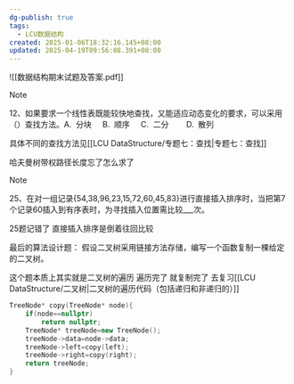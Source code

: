 ```yaml
---
dg-publish: true
tags:
  - LCU数据结构
created: 2025-01-06T18:32:16.145+08:00
updated: 2025-04-19T09:56:08.391+08:00
---
```


![[数据结构期末试题及答案.pdf]]

> [!NOTE]
> 12、如果要求一个线性表既能较快地查找，又能适应动态变化的要求，可以采用（）查找方法。A.  分块     B.  顺序     C.  二分        D.  散列

具体不同的查找方法见[[LCU DataStructure/专题七：查找\|专题七：查找]]

哈夫曼树带权路径长度忘了怎么求了

> [!NOTE]
> 25、在对一组记录{54,38,96,23,15,72,60,45,83}进行直接插入排序时，当把第7个记录60插入到有序表时，为寻找插入位置需比较___次。

25题记错了  直接插入排序是倒着往回比较

最后的算法设计题：
假设二叉树采用链接方法存储，编写一个函数复制一棵给定的二叉树。

这个题本质上其实就是二叉树的遍历   遍历完了  就复制完了
去复习[[LCU DataStructure/二叉树\|二叉树的遍历代码（包括递归和非递归的）]]

```cpp
TreeNode* copy(TreeNode* node){
	if(node==nullptr)
		return nullptr;
	TreeNode* treeNode=new TreeNode();
	treeNode->data=node->data;
	treeNode->left=copy(left);
	treeNode->right=copy(right);
	return treeNode;
}
```